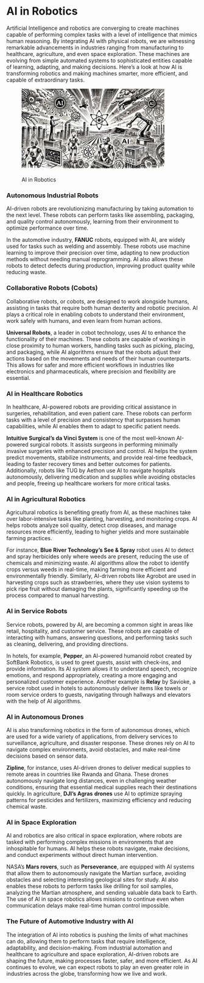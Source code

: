 # AI in Robotics

Artificial Intelligence and robotics are converging to create machines capable of performing complex tasks with a level of intelligence that mimics human reasoning. By integrating AI with physical robots, we are witnessing remarkable advancements in industries ranging from manufacturing to healthcare, agriculture, and even space exploration. These machines are evolving from simple automated systems to sophisticated entities capable of learning, adapting, and making decisions. Here’s a look at how AI is transforming robotics and making machines smarter, more efficient, and capable of extraordinary tasks.

<div align="left">

<figure><img src="../../.gitbook/assets/image.png" alt="" width="375"><figcaption><p>AI in Robotics</p></figcaption></figure>

</div>

### Autonomous Industrial Robots

AI-driven robots are revolutionizing manufacturing by taking automation to the next level. These robots can perform tasks like assembling, packaging, and quality control autonomously, learning from their environment to optimize performance over time.

In the automotive industry, **FANUC** robots, equipped with AI, are widely used for tasks such as welding and assembly. These robots use machine learning to improve their precision over time, adapting to new production methods without needing manual reprogramming. AI also allows these robots to detect defects during production, improving product quality while reducing waste.

### Collaborative Robots (Cobots)

Collaborative robots, or cobots, are designed to work alongside humans, assisting in tasks that require both human dexterity and robotic precision. AI plays a critical role in enabling cobots to understand their environment, work safely with humans, and even learn from human actions.

**Universal Robots**, a leader in cobot technology, uses AI to enhance the functionality of their machines. These cobots are capable of working in close proximity to human workers, handling tasks such as picking, placing, and packaging, while AI algorithms ensure that the robots adjust their actions based on the movements and needs of their human counterparts. This allows for safer and more efficient workflows in industries like electronics and pharmaceuticals, where precision and flexibility are essential.

### AI in Healthcare Robotics

In healthcare, AI-powered robots are providing critical assistance in surgeries, rehabilitation, and even patient care. These robots can perform tasks with a level of precision and consistency that surpasses human capabilities, while AI enables them to adapt to specific patient needs.

**Intuitive Surgical’s da Vinci System** is one of the most well-known AI-powered surgical robots. It assists surgeons in performing minimally invasive surgeries with enhanced precision and control. AI helps the system predict movements, stabilize instruments, and provide real-time feedback, leading to faster recovery times and better outcomes for patients. Additionally, robots like TUG by Aethon use AI to navigate hospitals autonomously, delivering medication and supplies while avoiding obstacles and people, freeing up healthcare workers for more critical tasks.

### AI in Agricultural Robotics

Agricultural robotics is benefiting greatly from AI, as these machines take over labor-intensive tasks like planting, harvesting, and monitoring crops. AI helps robots analyze soil quality, detect crop diseases, and manage resources more efficiently, leading to higher yields and more sustainable farming practices.

For instance, **Blue River Technology’s See & Spray** robot uses AI to detect and spray herbicides only where weeds are present, reducing the use of chemicals and minimizing waste. AI algorithms allow the robot to identify crops versus weeds in real-time, making farming more efficient and environmentally friendly. Similarly, AI-driven robots like Agrobot are used in harvesting crops such as strawberries, where they use vision systems to pick ripe fruit without damaging the plants, significantly speeding up the process compared to manual harvesting.

### AI in Service Robots

Service robots, powered by AI, are becoming a common sight in areas like retail, hospitality, and customer service. These robots are capable of interacting with humans, answering questions, and performing tasks such as cleaning, delivering, and providing directions.

In hotels, for example, **Pepper**, an AI-powered humanoid robot created by SoftBank Robotics, is used to greet guests, assist with check-ins, and provide information. Its AI system allows it to understand speech, recognize emotions, and respond appropriately, creating a more engaging and personalized customer experience. Another example is **Relay** by Savioke, a service robot used in hotels to autonomously deliver items like towels or room service orders to guests, navigating through hallways and elevators with the help of AI algorithms.

### AI in Autonomous Drones

AI is also transforming robotics in the form of autonomous drones, which are used for a wide variety of applications, from delivery services to surveillance, agriculture, and disaster response. These drones rely on AI to navigate complex environments, avoid obstacles, and make real-time decisions based on sensor data.

**Zipline**, for instance, uses AI-driven drones to deliver medical supplies to remote areas in countries like Rwanda and Ghana. These drones autonomously navigate long distances, even in challenging weather conditions, ensuring that essential medical supplies reach their destinations quickly. In agriculture, **DJI’s Agras** **drones** use AI to optimize spraying patterns for pesticides and fertilizers, maximizing efficiency and reducing chemical waste.

### AI in Space Exploration

AI and robotics are also critical in space exploration, where robots are tasked with performing complex missions in environments that are inhospitable for humans. AI helps these robots navigate, make decisions, and conduct experiments without direct human intervention.

NASA’s **Mars rovers**, such as **Perseverance**, are equipped with AI systems that allow them to autonomously navigate the Martian surface, avoiding obstacles and selecting interesting geological sites for study. AI also enables these robots to perform tasks like drilling for soil samples, analyzing the Martian atmosphere, and sending valuable data back to Earth. The use of AI in space robotics allows missions to continue even when communication delays make real-time human control impossible.

### The Future of Automotive Industry with AI

The integration of AI into robotics is pushing the limits of what machines can do, allowing them to perform tasks that require intelligence, adaptability, and decision-making. From industrial automation and healthcare to agriculture and space exploration, AI-driven robots are shaping the future, making processes faster, safer, and more efficient. As AI continues to evolve, we can expect robots to play an even greater role in industries across the globe, transforming how we live and work.

